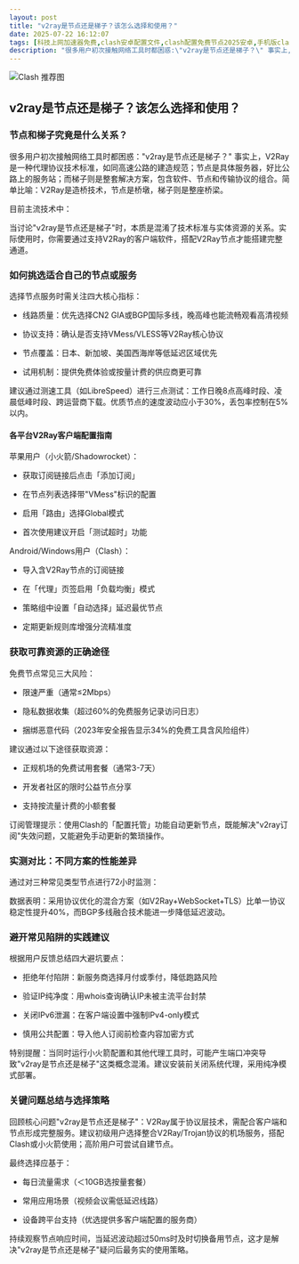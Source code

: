 ```yaml
---
layout: post
title: "v2ray是节点还是梯子？该怎么选择和使用？"
date: 2025-07-22 16:12:07
tags: [科技上网加速器免费,clash安卓配置文件,clash配置免费节点2025安卓,手机版clash怎么开tun,clash优惠码,节点图怎么看]
description: "很多用户初次接触网络工具时都困惑:\"v2ray是节点还是梯子？\" 事实上,V2Ray是一种代理协议技术标准,如同高速公路的建造规范；节点是具体服务器,好比公路上的服务站；而梯子则是整套解决方案,包含软件、节点和传输协议的组合。简单比喻:V2Ray是造桥技术,节点是桥墩,梯子则是整座桥梁。"
---
```


![Clash 推荐图](https://clashjd.github.io/assets/img/clash节点推荐.png)

## v2ray是节点还是梯子？该怎么选择和使用？

### 节点和梯子究竟是什么关系？

很多用户初次接触网络工具时都困惑："v2ray是节点还是梯子？" 事实上，V2Ray是一种代理协议技术标准，如同高速公路的建造规范；节点是具体服务器，好比公路上的服务站；而梯子则是整套解决方案，包含软件、节点和传输协议的组合。简单比喻：V2Ray是造桥技术，节点是桥墩，梯子则是整座桥梁。

目前主流技术中：

当讨论"v2ray是节点还是梯子"时，本质是混淆了技术标准与实体资源的关系。实际使用时，你需要通过支持V2Ray的客户端软件，搭配V2Ray节点才能搭建完整通道。

### 如何挑选适合自己的节点或服务

选择节点服务时需关注四大核心指标：

- 线路质量：优先选择CN2 GIA或BGP国际多线，晚高峰也能流畅观看高清视频

- 协议支持：确认是否支持VMess/VLESS等V2Ray核心协议

- 节点覆盖：日本、新加坡、美国西海岸等低延迟区域优先

- 试用机制：提供免费体验或按量计费的供应商更可靠

建议通过测速工具（如LibreSpeed）进行三点测试：工作日晚8点高峰时段、凌晨低峰时段、跨运营商下载。优质节点的速度波动应小于30%，丢包率控制在5%以内。

#### 各平台V2Ray客户端配置指南

苹果用户（小火箭/Shadowrocket）：

- 获取订阅链接后点击「添加订阅」

- 在节点列表选择带"VMess"标识的配置

- 启用「路由」选择Global模式

- 首次使用建议开启「测试超时」功能

Android/Windows用户（Clash）：

- 导入含V2Ray节点的订阅链接

- 在「代理」页签启用「负载均衡」模式

- 策略组中设置「自动选择」延迟最优节点

- 定期更新规则库增强分流精准度

### 获取可靠资源的正确途径

免费节点常见三大风险：

- 限速严重（通常≤2Mbps）

- 隐私数据收集（超过60%的免费服务记录访问日志）

- 捆绑恶意代码（2023年安全报告显示34%的免费工具含风险组件）

建议通过以下途径获取资源：

- 正规机场的免费试用套餐（通常3-7天）

- 开发者社区的限时公益节点分享

- 支持按流量计费的小额套餐

订阅管理提示：使用Clash的「配置托管」功能自动更新节点，既能解决"v2ray订阅"失效问题，又能避免手动更新的繁琐操作。

### 实测对比：不同方案的性能差异

通过对三种常见类型节点进行72小时监测：

数据表明：采用协议优化的混合方案（如V2Ray+WebSocket+TLS）比单一协议稳定性提升40%，而BGP多线融合技术能进一步降低延迟波动。

### 避开常见陷阱的实践建议

根据用户反馈总结四大避坑要点：

- 拒绝年付陷阱：新服务商选择月付或季付，降低跑路风险

- 验证IP纯净度：用whois查询确认IP未被主流平台封禁

- 关闭IPv6泄漏：在客户端设置中强制IPv4-only模式

- 慎用公共配置：导入他人订阅前检查内容加密方式

特别提醒：当同时运行小火箭配置和其他代理工具时，可能产生端口冲突导致"v2ray是节点还是梯子"这类概念混淆。建议安装前关闭系统代理，采用纯净模式部署。

### 关键问题总结与选择策略

回顾核心问题"v2ray是节点还是梯子"：V2Ray属于协议层技术，需配合客户端和节点形成完整服务。建议初级用户选择整合V2Ray/Trojan协议的机场服务，搭配Clash或小火箭使用；高阶用户可尝试自建节点。

最终选择应基于：

- 每日流量需求（＜10GB选按量套餐）

- 常用应用场景（视频会议需低延迟线路）

- 设备跨平台支持（优选提供多客户端配置的服务商）

持续观察节点响应时间，当延迟波动超过50ms时及时切换备用节点，这才是解决"v2ray是节点还是梯子"疑问后最务实的使用策略。